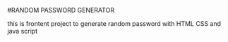#RANDOM PASSWORD GENERATOR   

this is frontent project to generate random password with HTML CSS and java script
